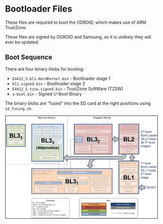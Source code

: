 # Bootloader Files

These files are required to boot the ODROID, which makes use of ARM TrustZone.

These files are signed by ODROID and Samsung, so it is unlikely they will ever be updated.

## Boot Sequence

There are four binary blobs for booting:

- `E4412_S.bl1.HardKernel.bin` - Bootloader stage 1
- `bl2.signed.bin` - Bootloader stage 2
- `E4412_S.tzsw.signed.bin` - TrustZone SoftWare (TZSW)
- `u-boot.bin` - Signed U-Boot Binary

The binary blobs are "fused" into the SD card at the right positions using `sd_fusing.sh`.

![Boot Sequence](boot-sequence.png)
